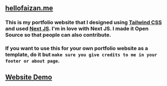 ## [hellofaizan.me](https://www.hellofaizan.me)

### This is my portfolio website that I designed using [Tailwind CSS](https://tailwindcss.com/) and used [Next JS](https://nextjs.org/). I'm in love with Next JS. I made it Open Source so that people can also contribute.

### If you want to use this for your own portfolio website as a template, do it but `make sure you give credits to me in your footer or about page`.

## [Website Demo](https://www.hellofaizan.me)

[](https://media.discordapp.net/attachments/1065518726855807067/1085395237624631317/Screenshot_2023-03-11_131224.png)